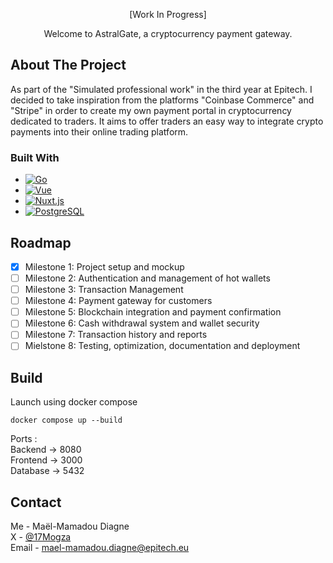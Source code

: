 <p align="center"> [Work In Progress]
<p align="center"> Welcome to AstralGate, a cryptocurrency payment gateway. </p> </div>

## About The Project

As part of the "Simulated professional work" in the third year at Epitech. I decided to take inspiration from the platforms "Coinbase Commerce" and "Stripe" in order to create my own payment portal in cryptocurrency dedicated to traders. It aims to offer traders an easy way to integrate crypto payments into their online trading platform.

### Built With

* [![Go][Go]][Go-url]
* [![Vue][Vue.js]][Vue-url]
* [![Nuxt.js][Nuxt.js]][Nuxt-url]
* [![PostgreSQL][PostgreSQL]][PostgreSQL-url]

## Roadmap

- [x] Milestone 1: Project setup and mockup
- [ ] Milestone 2: Authentication and management of hot wallets
- [ ] Milestone 3: Transaction Management
- [ ] Milestone 4: Payment gateway for customers
- [ ] Milestone 5: Blockchain integration and payment confirmation
- [ ] Milestone 6: Cash withdrawal system and wallet security
- [ ] Milestone 7: Transaction history and reports
- [ ] Mielstone 8: Testing, optimization, documentation and deployment

## Build
Launch using docker compose

```shell
docker compose up --build 
```
Ports :  
Backend -> 8080  
Frontend -> 3000  
Database -> 5432  

## Contact

Me - Maël-Mamadou Diagne   
X - [@17Mogza](https://twitter.com/17mogza)   
Email - mael-mamadou.diagne@epitech.eu  

[Go]: https://img.shields.io/badge/Go-blue?style=for-the-badge&logo=go&logoColor=white
[Go-url]: https://golang.org/
[Vue.js]: https://img.shields.io/badge/Vue.js-35495E?style=for-the-badge&logo=vuedotjs&logoColor=4FC08D
[Vue-url]: https://vuejs.org/
[Nuxt.js]: https://img.shields.io/badge/Nuxt.js-green?style=for-the-badge&logo=nuxtdotjs&logoColor=white
[Nuxt-url]: https://nuxtjs.org/
[PostgreSQL]: https://img.shields.io/badge/PostgreSQL-blue?style=for-the-badge&logo=postgresql&logoColor=white
[PostgreSQL-url]: https://www.postgresql.org/
